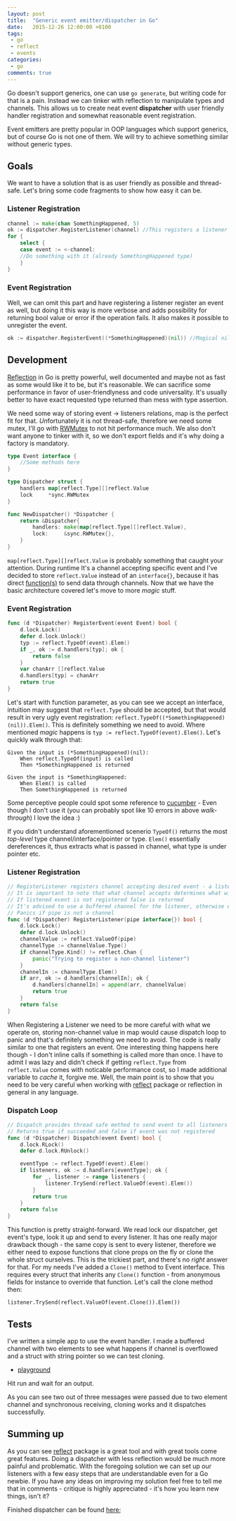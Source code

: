 ```yaml
---
layout: post
title:  "Generic event emitter/dispatcher in Go"
date:   2015-12-26 12:00:00 +0100
tags:
 - go
 - reflect
 - events
categories:
 - go
comments: true
---
```


Go doesn't support generics, one can use `go generate`, but writing code for that is a pain. Instead we can tinker with reflection to manipulate types and channels. This allows us to create neat event **dispatcher** with user friendly handler registration and somewhat reasonable event registration.

Event emitters are pretty popular in OOP languages which support generics, but of course Go is not one of them. We will try to achieve something similar without generic types.

## Goals

We want to have a solution that is as user friendly as possible and thread-safe. Let's bring some code fragments to show how easy it can be.

### Listener Registration

```go
channel := make(chan SomethingHappened, 5)
ok := dispatcher.RegisterListener(channel) //This registers a listener for event - SomethingHappened
for {
	select {
	case event := <-channel:
	//Do something with it (already SomethingHappened type)	
	}
}
```

### Event Registration

Well, we can omit this part and have registering a listener register an event as well, but doing it this way is more verbose and adds possibility for returning bool value or error if the operation fails. It also makes it possible to unregister the event.

```go
ok := dispatcher.RegisterEvent((*SomethingHappened)(nil)) //Magical nil pointer
```

## Development

[Reflection](https://golang.org/pkg/reflect/) in Go is pretty powerful, well documented and maybe not as fast as some would like it to be, but it's reasonable. We can sacrifice some performance in favor of user-friendlyness and code universality. It's usually better to have exact requested type returned than mess with type assertion.

We need some way of storing event -> listeners relations, map is the perfect fit for that. *Un*fortunately it is not thread-safe, therefore we need some mutex, I'll go with [RWMutex](https://golang.org/pkg/sync/#RWMutex) to not hit performance much. We also don't want anyone to tinker with it, so we don't export fields and it's why doing a factory is mandatory.

```go
type Event interface {
	//Some methods here
}

type Dispatcher struct {
	handlers map[reflect.Type][]reflect.Value
	lock     *sync.RWMutex
}

func NewDispatcher() *Dispatcher {
	return &Dispatcher{
		handlers: make(map[reflect.Type][]reflect.Value),
		lock:     &sync.RWMutex{},
	}
}
```
`map[reflect.Type][]reflect.Value` is probably something that caught your attention. During runtime It's a channel accepting specific event and I've decided to store `reflect.Value` instead of an `interface{}`, because it has direct [function(s)](https://golang.org/pkg/reflect/#Value.TrySend) to send data through channels. Now that we have the basic architecture covered let's move to more *magic* stuff.

### Event Registration

```go
func (d *Dispatcher) RegisterEvent(event Event) bool {
	d.lock.Lock()
	defer d.lock.Unlock()
	typ := reflect.TypeOf(event).Elem()
	if _, ok := d.handlers[typ]; ok {
		return false
	}
	var chanArr []reflect.Value
	d.handlers[typ] = chanArr
	return true
}
```
Let's start with function parameter, as you can see we accept an interface, intuition may suggest that `reflect.Type` should be accepted, but that would result in very ugly event registration: `reflect.TypeOf((*SomethingHappened)(nil)).Elem()`. This is definitely something we need to avoid. Where mentioned *magic* happens is `typ := reflect.TypeOf(event).Elem()`. Let's quickly walk through that:

```cucumber
Given the input is (*SomethingHappened)(nil):
	When reflect.TypeOf(input) is called
	Then *SomethingHappened is returned
	
Given the input is *SomethingHappened:
	When Elem() is called
	Then SomethingHappened is returned
```

Some perceptive people could spot some reference to [cucumber](https://cucumber.io/) - Even though I don't use it (you can probably spot like 10 errors in above *walk-through*) I love the idea :)

If you didn't understand aforementioned scenerio `TypeOf()` returns the most *top-level* type channel/interface/pointer or type. `Elem()` essentially dereferences it, thus extracts what is passed in channel, what type is under pointer etc.

### Listener Registration

```go
// RegisterListener registers channel accepting desired event - a listener.
// It is important to note that what channel accepts determines what will be sent to it.
// If listened event is not registered false is returned
// It's advised to use a buffered channel for the listener, otherwise events might be lost in action.
// Panics if pipe is not a channel
func (d *Dispatcher) RegisterListener(pipe interface{}) bool {
	d.lock.Lock()
	defer d.lock.Unlock()
	channelValue := reflect.ValueOf(pipe)
	channelType := channelValue.Type()
	if channelType.Kind() != reflect.Chan {
		panic("Trying to register a non-channel listener")
	}
	channelIn := channelType.Elem()
	if arr, ok := d.handlers[channelIn]; ok {
		d.handlers[channelIn] = append(arr, channelValue)
		return true
	}
	return false
}
```

When Registering a Listener we need to be more careful with what we operate on, storing non-channel value in map would cause dispatch loop to panic and that's definitely something we need to avoid. The code is really similar to one that registers an event. One interesting thing happens here though - I don't inline calls if something is called more than once. I have to admit I was lazy and didn't check if getting `reflect.Type` from `reflect.Value` comes with noticable performance cost, so I made additional variable to *cache* it, forgive me. Well, the main point is to show that you need to be very careful when working with [reflect](https://golang.org/pkg/reflect) package or reflection in general in any language.

### Dispatch Loop

```go
// Dispatch provides thread safe method to send event to all listeners
// Returns true if succeeded and false if event was not registered
func (d *Dispatcher) Dispatch(event Event) bool {
	d.lock.RLock()
	defer d.lock.RUnlock()

	eventType := reflect.TypeOf(event).Elem()
	if listeners, ok := d.handlers[eventType]; ok {
		for _, listener := range listeners {
			listener.TrySend(reflect.ValueOf(event).Elem())
		}
		return true
	}
	return false
}
```
This function is pretty straight-forward. We read lock our dispatcher, get event's type, look it up and send to every listener. It has one really major drawback though - the same copy is sent to every listener, therefore we either need to expose functions that clone props on the fly or clone the whole struct ourselves. This is the trickiest part, and there's no *right* answer for that.
For my needs I've added a `Clone()` method to Event interface. This requires every struct that inherits any `Clone()` function - from anonymous fields for instance to override that function. Let's call the clone method then:

`listener.TrySend(reflect.ValueOf(event.Clone()).Elem())`

## Tests

I've written a simple app to use the event handler. I made a buffered channel with two elements to see what happens if channel is overflowed and a struct with string pointer so we can test cloning.

- [playground](http://play.golang.org/p/gqk9PxK5I8)

Hit run and wait for an output.

As you can see two out of three messages were passed due to two element channel and synchronous receiving, cloning works and it dispatches successfully. 

## Summing up

As you can see [reflect](https://golang.org/pkg/reflect) package is a great tool and with great tools come great features. Doing a dispatcher with less reflection would be much more painful and problematic. With the foregoing solution we can set up our listeners with a few easy steps that are understandable even for a Go newbie. If you have any ideas on improving my solution feel free to tell me that in comments - critique is highly appreciated - it's how you learn new things, isn't it?

Finished dispatcher can be found [here](https://gist.github.com/maciekmm/4c291b6c8c0ac789efba);
